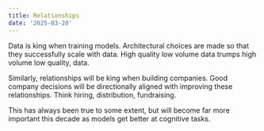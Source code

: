 ```yaml
---
title: Relationships
date: '2025-03-20'
---
```


Data is king when training models. Architectural choices are made so that they successfully scale with data. High quality low volume data trumps high volume low quality, data. 

Similarly, relationships will be king when building companies. Good company decisions will be directionally aligned with improving these relationships. Think hiring, distribution, fundraising. 

This has always been true to some extent, but will become far more important this decade as models get better at cognitive tasks.